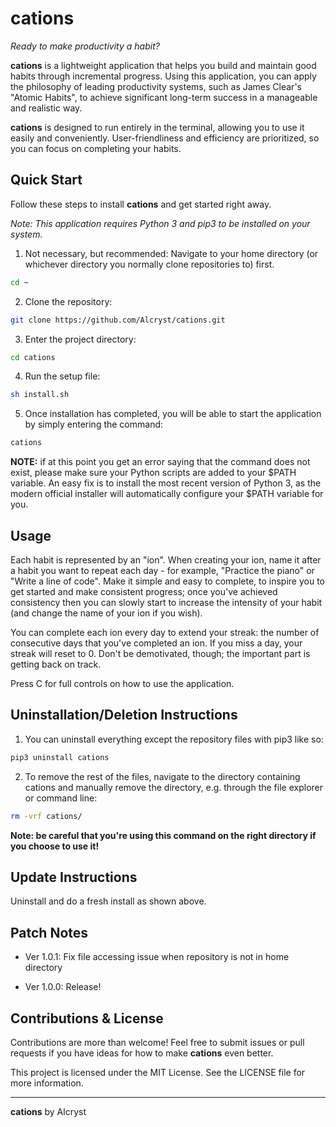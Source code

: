 # cations



*Ready to make productivity a habit?*

**cations** is a lightweight application that helps you build and maintain good habits through incremental progress. Using this application, you can apply the philosophy of leading productivity systems, such as James Clear's "Atomic Habits", to achieve significant long-term success in a manageable and realistic way.

**cations** is designed to run entirely in the terminal, allowing you to use it easily and conveniently. User-friendliness and efficiency are prioritized, so you can focus on completing your habits.



## Quick Start

Follow these steps to install **cations** and get started right away.

*Note: This application requires Python 3 and pip3 to be installed on your system.*

1. Not necessary, but recommended: Navigate to your home directory (or whichever directory you normally clone repositories to) first.

```bash
cd ~
```

2. Clone the repository:

```bash
git clone https://github.com/Alcryst/cations.git
```

3. Enter the project directory:

```bash
cd cations
```

4. Run the setup file:

```bash
sh install.sh
```

5. Once installation has completed, you will be able to start the application by simply entering the command:

```bash
cations
```

**NOTE:** if at this point you get an error saying that the command does not exist, please make sure your Python scripts are added to your $PATH variable. An easy fix is to install the most recent version of Python 3, as the modern official installer will automatically configure your $PATH variable for you.



## Usage

Each habit is represented by an "ion". When creating your ion, name it after a habit you want to repeat each day - for example, "Practice the piano" or "Write a line of code". Make it simple and easy to complete, to inspire you to get started and make consistent progress; once you've achieved consistency then you can slowly start to increase the intensity of your habit (and change the name of your ion if you wish).

You can complete each ion every day to extend your streak: the number of consecutive days that you've completed an ion. If you miss a day, your streak will reset to 0. Don't be demotivated, though; the important part is getting back on track.

Press C for full controls on how to use the application.



## Uninstallation/Deletion Instructions

1. You can uninstall everything except the repository files with pip3 like so:

```bash
pip3 uninstall cations
```

2. To remove the rest of the files, navigate to the directory containing cations and manually remove the directory, e.g. through the file explorer or command line:
```bash
rm -vrf cations/
```

**Note: be careful that you're using this command on the right directory if you choose to use it!**



## Update Instructions

Uninstall and do a fresh install as shown above.



## Patch Notes

- Ver 1.0.1: Fix file accessing issue when repository is not in home directory

- Ver 1.0.0: Release!

## Contributions & License

Contributions are more than welcome! Feel free to submit issues or pull requests if you have ideas for how to make **cations** even better.

This project is licensed under the MIT License. See the LICENSE file for more information.

___

**cations** by Alcryst
